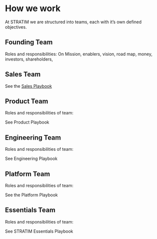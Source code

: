 # How we work

At STRATIM we are structured into teams, each with it’s own defined objectives.

## Founding Team

Roles and responsibilities: On Mission, enablers, vision, road map, money, investors, shareholders,

## Sales Team

See the [Sales Playbook](/playbook-sales/introduction.md)

## Product Team

Roles and responsibilities of team:

See Product Playbook

## Engineering Team

Roles and responsibilities of team:

See Engineering Playbook

## Platform Team

Roles and responsibilities of team:

See the Platform Playbook

## Essentials Team

Roles and responsibilities of team:

See STRATIM Essentials Playbook

